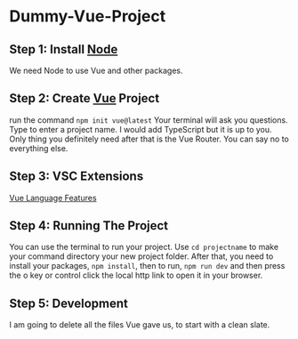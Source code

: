 # Dummy-Vue-Project
## Step 1: Install [Node](https://nodejs.org/en/)
We need Node to use Vue and other packages.

## Step 2: Create [Vue](https://vuejs.org/guide/quick-start.html) Project
run the command 
`npm init vue@latest`
Your terminal will ask you questions.  Type to enter a project name.  I would add TypeScript but it is up to you.  Only thing you definitely need after that is the Vue Router.  You can say no to everything else.

## Step 3: VSC Extensions
[Vue Language Features](https://marketplace.visualstudio.com/items?itemName=Vue.volar)

## Step 4: Running The Project
You can use the terminal to run your project.  Use `cd projectname` to make your command directory your new project folder.  After that, you need to install your packages, `npm install`, then to run, `npm run dev` and then press the o key or control click the local http link to open it in your browser.

## Step 5: Development
I am going to delete all the files Vue gave us, to start with a clean slate.